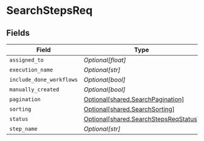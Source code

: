 # SearchStepsReq


## Fields

| Field                                                                                    | Type                                                                                     | Required                                                                                 | Description                                                                              |
| ---------------------------------------------------------------------------------------- | ---------------------------------------------------------------------------------------- | ---------------------------------------------------------------------------------------- | ---------------------------------------------------------------------------------------- |
| `assigned_to`                                                                            | *Optional[float]*                                                                        | :heavy_minus_sign:                                                                       | N/A                                                                                      |
| `execution_name`                                                                         | *Optional[str]*                                                                          | :heavy_minus_sign:                                                                       | N/A                                                                                      |
| `include_done_workflows`                                                                 | *Optional[bool]*                                                                         | :heavy_minus_sign:                                                                       | N/A                                                                                      |
| `manually_created`                                                                       | *Optional[bool]*                                                                         | :heavy_minus_sign:                                                                       | N/A                                                                                      |
| `pagination`                                                                             | [Optional[shared.SearchPagination]](undefined/models/shared/searchpagination.md)         | :heavy_minus_sign:                                                                       | N/A                                                                                      |
| `sorting`                                                                                | [Optional[shared.SearchSorting]](undefined/models/shared/searchsorting.md)               | :heavy_minus_sign:                                                                       | N/A                                                                                      |
| `status`                                                                                 | [Optional[shared.SearchStepsReqStatus]](undefined/models/shared/searchstepsreqstatus.md) | :heavy_minus_sign:                                                                       | N/A                                                                                      |
| `step_name`                                                                              | *Optional[str]*                                                                          | :heavy_minus_sign:                                                                       | N/A                                                                                      |